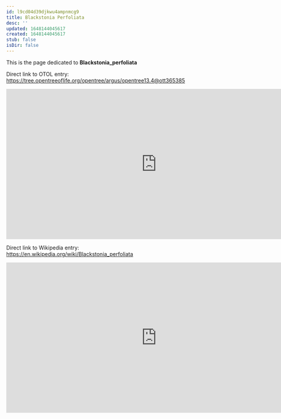 ```yaml
---
id: l9cd04d39djkwu4ampnmcg9
title: Blackstonia Perfoliata
desc: ''
updated: 1648144045617
created: 1648144045617
stub: false
isDir: false
---
```

This is the page dedicated to **Blackstonia_perfoliata**


Direct link to OTOL entry: https://tree.opentreeoflife.org/opentree/argus/opentree13.4@ott365385



<html>
    <body>
    <iframe src="https://tree.opentreeoflife.org/opentree/argus/opentree13.4@ott365385"
    width="800" height="400" frameborder="0" allowfullscreen> </iframe>
    </body>
</html>
    


Direct link to Wikipedia entry: https://en.wikipedia.org/wiki/Blackstonia_perfoliata



<html>
    <body>
    <iframe src="https://en.wikipedia.org/wiki/Blackstonia_perfoliata"
    width="800" height="400" frameborder="0" allowfullscreen> </iframe>
    </body>
</html>
    
